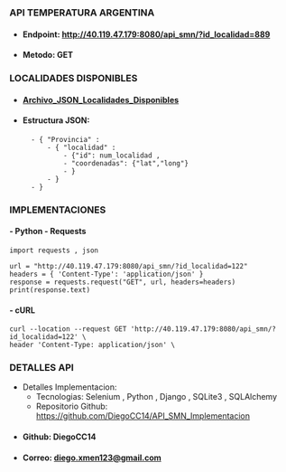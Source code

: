 ### API TEMPERATURA ARGENTINA

- #### Endpoint: <a>http://40.119.47.179:8080/api_smn/?id_localidad=889</a>
- #### Metodo: GET

### LOCALIDADES DISPONIBLES
- #### [Archivo_JSON_Localidades_Disponibles](https://github.com/DiegoCC14/Api_temperatura_argentina/blob/main/JSON_Localidades.json)
- #### Estructura JSON: 
		- { "Provincia" :
			- { "localidad" : 
				- {"id": num_localidad , 
				- "coordenadas": {"lat","long"} 
				- }
			- } 
		- }
### IMPLEMENTACIONES
#### - Python - Requests
	import requests , json
  	
	url = "http://40.119.47.179:8080/api_smn/?id_localidad=122"
	headers = { 'Content-Type': 'application/json' }
	response = requests.request("GET", url, headers=headers)
	print(response.text)
#### - cURL
	curl --location --request GET 'http://40.119.47.179:8080/api_smn/?id_localidad=122' \
	header 'Content-Type: application/json' \

### DETALLES API
- Detalles Implementacion: 
	- Tecnologias: Selenium , Python , Django , SQLite3 , SQLAlchemy
	- Repositorio Github: <a>https://github.com/DiegoCC14/API_SMN_Implementacion</a>
- #### Github: DiegoCC14
- #### Correo: diego.xmen123@gmail.com
